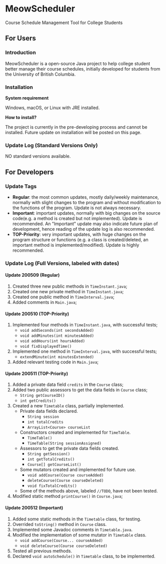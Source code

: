 # MeowScheduler
 Course Schedule Management Tool for College Students

## For Users
### Introduction
MeowScheduler is a open-source Java project to help college student better manage their course schedules, initially developed for students from the University of British Columbia.

### Installation
**System requirement**

Windows, macOS, or Linux with JRE installed. 

**How to install?**

The project is currently in the pre-developing process and cannot be installed. Future update on installation will be posted on this page. 

### Update Log (Standard Versions Only)

NO standard versions available. 

## For Developers
### Update Tags
- **Regular**: the most common updates, mostly daily/weekly maintenance, normally with slight changes to the program and without modification to the functions of the program. Update is not always necessary.
- **Important**: important updates, normally with big changes on the source code(e.g. a method is created but not implemented). Update is recommended. An "Important" update may also indicate future plan of development, hence reading of the update log is also recommended. 
- **TOP-Priority**: very important updates, with huge changes on the program structure or functions (e.g. a class is created/deleted, an important method is implemented/modified). Update is highly recommended. 

### Update Log (Full Versions, labeled with dates)
#### Update 200509 (Regular)
1. Created three new public methods in `TimeInstant.java`;
2. Created one new private method in `TimeInstant.java`;
3. Created one public method in `TimeInterval.java`;
4. Added comments in `Main.java`;

#### Update 200510 (TOP-Priority)
1. Implemented four methods in `TimeInstant.java`, with successful tests;
	- `void addSeconds(int secondsAdded)`
    - `void addMinutes(int minutesAdded)`
    - `void addHours(int hoursAdded)`
    - `void fixDisplayedTime()`
2. Implemented one method in `TimeInterval.java`, with successful tests;
    - `extendMinute(int minutesExtended)`
3. Added relevant testing code in `Main.java`;

#### Update 200511 (TOP-Priority)
1. Added a private data field `credits` in the `Course` class;
2. Added two public assessors to get the data fields in `Course` class;
    - `String getCourseID()`
    - `int getCredits()`
3. Created a new `Timetable` class, partially implemented.
    - Private data fields declared. 
        - `String session`
        - `int totalCredits`
        - `ArrayList<Course> courseList`
    - Constructors created and implemented for `TimeTable`. 
        - `TimeTable()`
        - `TimeTable(String sessionAssigned)`
    - Assessors to get the private data fields created. 
        - `String getSession()`
        - `int getTotalCredits()`
        - `Course[] getCourseList()`
    - Some mutators created and implemented for future use. 
        - `void addCourse(Course courseAdded)`
        - `deleteCourse(Course courseDeleted)`
        - `void fixTotalCredits()`
    - Some of the methods above, labeled `//TODO`, have not been tested.
4. Modified static method `printCourse()` in `Course.java`;

#### Update 200512 (Important)
1. Added some static methods in the `Timetable` class, for testing.
2. Overrided `toString()` method in `Course` class.
3. Implemented some Javadoc comments in `Timetable.java`. 
4. Modified the implementation of some mutator in `Timetable` class.
    - `void addCourse(Course... courseAdded)`
    - `void deleteCourse(Course courseDeleted)`
5. Tested all previous methods. 
6. Declared `void autoSchedule()` in `Timetable` class, to be implemented. 

